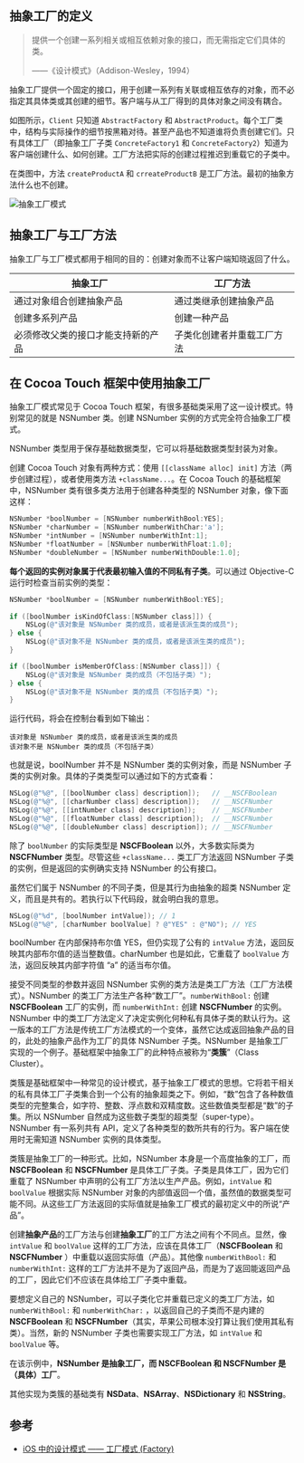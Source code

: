 ## 抽象工厂的定义

> 提供一个创建一系列相关或相互依赖对象的接口，而无需指定它们具体的类。
>
> ——《设计模式》（Addison-Wesley，1994）

抽象工厂提供一个固定的接口，用于创建一系列有关联或相互依存的对象，而不必指定其具体类或其创建的细节。客户端与从工厂得到的具体对象之间没有耦合。

如图所示，`Client` 只知道 `AbstractFactory` 和 `AbstractProduct`。每个工厂类中，结构与实际操作的细节按黑箱对待。甚至产品也不知道谁将负责创建它们。只有具体工厂（即抽象工厂子类 `ConcreteFactory1` 和 `ConcreteFactory2`）知道为客户端创建什么、如何创建。工厂方法把实际的创建过程推迟到重载它的子类中。

在类图中，方法 `createProductA` 和 `crreateProductB` 是工厂方法。最初的抽象方法什么也不创建。



![抽象工厂模式](https://blog-andy0570-1256077835.cos.ap-shanghai.myqcloud.com/site_Images/103854.png)



## 抽象工厂与工厂方法

抽象工厂与工厂模式都用于相同的目的：创建对象而不让客户端知晓返回了什么。

| 抽象工厂                           | 工厂方法                   |
| ---------------------------------- | -------------------------- |
| 通过对象组合创建抽象产品           | 通过类继承创建抽象产品     |
| 创建多系列产品                     | 创建一种产品               |
| 必须修改父类的接口才能支持新的产品 | 子类化创建者并重载工厂方法 |



## 在 Cocoa Touch 框架中使用抽象工厂

抽象工厂模式常见于 Cocoa Touch 框架，有很多基础类采用了这一设计模式。特别常见的就是 NSNumber 类。创建 NSNumber 实例的方式完全符合抽象工厂模式。

NSNumber 类型用于保存基础数据类型，它可以将基础数据类型封装为对象。

创建 Cocoa Touch 对象有两种方式：使用 `[[className alloc] init]` 方法（两步创建过程），或者使用类方法 `+className...`。在 Cocoa Touch 的基础框架中，NSNumber 类有很多类方法用于创建各种类型的 NSNumber 对象，像下面这样：

```objectivec
NSNumber *boolNumber = [NSNumber numberWithBool:YES];
NSNumber *charNumber = [NSNumber numberWithChar:'a'];
NSNumber *intNumber = [NSNumber numberWithInt:1];
NSNumber *floatNumber = [NSNumber numberWithFloat:1.0];
NSNumber *doubleNumber = [NSNumber numberWithDouble:1.0];
```

**每个返回的实例对象属于代表最初输入值的不同私有子类**。可以通过 Objective-C 运行时检查当前实例的类型：

```objectivec
NSNumber *boolNumber = [NSNumber numberWithBool:YES];
		
if ([boolNumber isKindOfClass:[NSNumber class]]) {
    NSLog(@"该对象是 NSNumber 类的成员，或者是该派生类的成员");
} else {
    NSLog(@"该对象不是 NSNumber 类的成员，或者是该派生类的成员");
}

if ([boolNumber isMemberOfClass:[NSNumber class]]) {
    NSLog(@"该对象是 NSNumber 类的成员（不包括子类）");
} else {
    NSLog(@"该对象不是 NSNumber 类的成员（不包括子类）");
}
```

运行代码，将会在控制台看到如下输出：

```
该对象是 NSNumber 类的成员，或者是该派生类的成员
该对象不是 NSNumber 类的成员（不包括子类）
```

也就是说，boolNumber 并不是 NSNumber 类的实例对象，而是 NSNumber 子类的实例对象。具体的子类类型可以通过如下的方式查看：

```objectivec
NSLog(@"%@", [[boolNumber class] description]);   // __NSCFBoolean
NSLog(@"%@", [[charNumber class] description]);   // __NSCFNumber
NSLog(@"%@", [[intNumber class] description]);    // __NSCFNumber
NSLog(@"%@", [[floatNumber class] description]);  // __NSCFNumber
NSLog(@"%@", [[doubleNumber class] description]); // __NSCFNumber
```

除了 `boolNumber` 的实际类型是 **NSCFBoolean** 以外，大多数实际类为 **NSCFNumber** 类型。尽管这些 `+className...` 类工厂方法返回 NSNumber 子类的实例，但是返回的实例确实支持 NSNumber 的公有接口。

虽然它们属于 NSNumber 的不同子类，但是其行为由抽象的超类 NSNumber 定义，而且是共有的。若执行以下代码段，就会明白我的意思。

```objectivec
NSLog(@"%d", [boolNumber intValue]); // 1
NSLog(@"%@", [charNumber boolValue] ? @"YES" : @"NO"); // YES
```

boolNumber 在内部保持布尔值 YES，但仍实现了公有的 `intValue` 方法，返回反映其内部布尔值的适当整数值。charNumber 也是如此，它重载了 `boolValue` 方法，返回反映其内部字符值 “a” 的适当布尔值。

接受不同类型的参数并返回 NSNumber 实例的类方法是类工厂方法（工厂方法模式）。NSNumber 的类工厂方法生产各种“数工厂”。`numberWithBool:` 创建 **NSCFBoolean** 工厂的实例，而 `numberWithInt:` 创建 **NSCFNumber** 的实例。NSNumber 中的类工厂方法定义了决定实例化何种私有具体子类的默认行为。这一版本的工厂方法是传统工厂方法模式的一个变体，虽然它达成返回抽象产品的目的，此处的抽象产品作为工厂的具体 NSNumber 子类。NSNumber 是抽象工厂实现的一个例子。基础框架中抽象工厂的此种特点被称为“**类簇**”（Class Cluster）。

类簇是基础框架中一种常见的设计模式，基于抽象工厂模式的思想。它将若干相关的私有具体工厂子类集合到一个公有的抽象超类之下。例如，“数”包含了各种数值类型的完整集合，如字符、整数、浮点数和双精度数。这些数值类型都是“数”的子集。所以 NSNumber 自然成为这些数子类型的超类型（super-type）。NSNumber 有一系列共有 API，定义了各种类型的数所共有的行为。客户端在使用时无需知道 NSNumber 实例的具体类型。

类簇是抽象工厂的一种形式。比如，NSNumber 本身是一个高度抽象的工厂，而 **NSCFBoolean** 和 **NSCFNumber** 是具体工厂子类。子类是具体工厂，因为它们重载了 NSNumber 中声明的公有工厂方法以生产产品。例如，`intValue` 和 `boolValue` 根据实际 NSNumber 对象的内部值返回一个值，虽然值的数据类型可能不同。从这些工厂方法返回的实际值就是抽象工厂模式的最初定义中的所说“产品”。

创建**抽象产品**的工厂方法与创建**抽象工厂**的工厂方法之间有个不同点。显然，像 `intValue` 和 `boolValue` 这样的工厂方法，应该在具体工厂（**NSCFBoolean** 和 **NSCFNumber** ）中重载以返回实际值（产品）。其他像 `numberWithBool:` 和 `numberWithInt:` 这样的工厂方法并不是为了返回产品，而是为了返回能返回产品的工厂，因此它们不应该在具体给工厂子类中重载。

要想定义自己的 NSNumber，可以子类化它并重载已定义的类工厂方法，如 `numberWithBool:` 和 `numberWithChar:`  ，以返回自己的子类而不是内建的 **NSCFBoolean** 和 **NSCFNumber**（其实，苹果公司根本没打算让我们使用其私有类）。当然，新的 NSNumber 子类也需要实现工厂方法，如 `intValue` 和 `boolValue`  等。

在该示例中，**NSNumber 是抽象工厂，而 NSCFBoolean 和 NSCFNumber 是（具体）工厂**。

其他实现为类簇的基础类有 **NSData**、**NSArray**、**NSDictionary** 和 **NSString**。



## 参考

* [iOS 中的设计模式 —— 工厂模式 (Factory)](http://ibloodline.com/articles/2016/09/06/factory.html)
